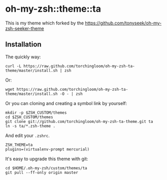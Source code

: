 oh-my-zsh::theme::ta
========================

This is my theme which forked by the https://github.com/tonyseek/oh-my-zsh-seeker-theme


Installation
------------

The quickly way:

    curl -L https://raw.github.com/torchingloom/oh-my-zsh-ta-theme/master/install.sh | zsh

Or:

    wget https://raw.github.com/torchingloom/oh-my-zsh-ta-theme/master/install.sh -O - | zsh

Or you can cloning and creating a symbol link by yourself:

    mkdir -p $ZSH_CUSTOM/themes
    cd $ZSH_CUSTOM/themes
    git clone git://github.com/torchingloom/oh-my-zsh-ta-theme.git ta
    ln -s ta/*.zsh-theme .

And edit your `.zshrc`.

    ZSH_THEME=ta
    plugins=(virtualenv-prompt mercurial)

It's easy to upgrade this theme with git:

    cd $HOME/.oh-my-zsh/custom/themes/ta
    git pull --ff-only origin master
